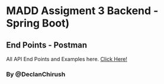 # MADD Assigment 3 Backend - Spring Boot)

## End Points - Postman
All API End Points and Examples here.
[Click Here!](https://www.postman.com/lunar-water-593774/workspace/madd-assigment-ios/collection/13228835-f003b2f6-6367-4167-b05b-b36dd33f2643?action=share&creator=13228835)

### By @DeclanChirush